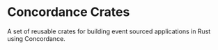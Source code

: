 # Concordance Crates
A set of reusable crates for building event sourced applications in Rust using Concordance.